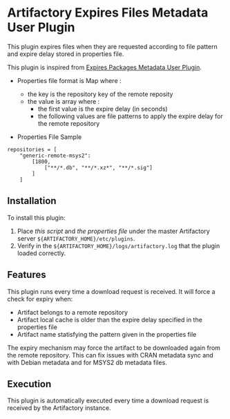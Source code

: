 Artifactory Expires Files Metadata User Plugin
==============================================

This plugin expires files when they are requested according to file pattern and expire delay stored in properties file.

This plugin is inspired from [Expires Packages Metadata User Plugin](https://github.com/jfrog/artifactory-user-plugins/tree/master/metadata/expirePackagesMetadata).

* Properties file format is Map where :
    * the key is the repository key of the remote reposity
    * the value is array where :
        * the first value is the expire delay (in seconds)
        * the following values are file patterns to apply the expire delay for the remote repository 

* Properties File Sample

```
repositories = [
    "generic-remote-msys2":
        [1800,
            ["**/*.db", "**/*.xz*", "**/*.sig"]
        ]
    ]
```

Installation
------------

To install this plugin:

1. Place _this script_ and _the properties file_ under the master Artifactory server `${ARTIFACTORY_HOME}/etc/plugins`.
2. Verify in the `${ARTIFACTORY_HOME}/logs/artifactory.log` that the plugin loaded correctly.

Features
--------

This plugin runs every time a download request is received. It will force a check for expiry when:

- Artifact belongs to a remote repository
- Artifact local cache is older than the expire delay specified in the properties file
- Artifact name statisfying the pattern given in the properties file

The expiry mechanism may force the artifact to be downloaded again from the remote repository.
This can fix issues with CRAN metadata sync and with Debian metadata and for MSYS2 db metadata files. 

Execution
---------

This plugin is automatically executed every time a download request is received by the Artifactory instance.
